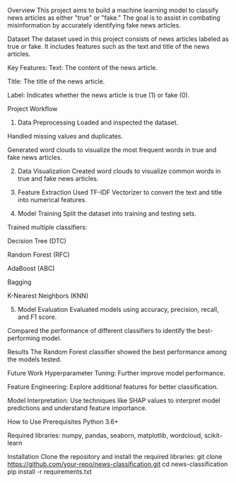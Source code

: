 Overview
This project aims to build a machine learning model to classify news articles as either "true" or "fake." The goal is to assist in combating misinformation by accurately identifying fake news articles.

Dataset
The dataset used in this project consists of news articles labeled as true or fake. It includes features such as the text and title of the news articles.

Key Features:
Text: The content of the news article.

Title: The title of the news article.

Label: Indicates whether the news article is true (1) or fake (0).

Project Workflow
1. Data Preprocessing
Loaded and inspected the dataset.

Handled missing values and duplicates.

Generated word clouds to visualize the most frequent words in true and fake news articles.

2. Data Visualization
Created word clouds to visualize common words in true and fake news articles.

3. Feature Extraction
Used TF-IDF Vectorizer to convert the text and title into numerical features.

4. Model Training
Split the dataset into training and testing sets.

Trained multiple classifiers:

Decision Tree (DTC)

Random Forest (RFC)

AdaBoost (ABC)

Bagging

K-Nearest Neighbors (KNN)

5. Model Evaluation
Evaluated models using accuracy, precision, recall, and F1 score.

Compared the performance of different classifiers to identify the best-performing model.

Results
The Random Forest classifier showed the best performance among the models tested.

Future Work
Hyperparameter Tuning: Further improve model performance.

Feature Engineering: Explore additional features for better classification.

Model Interpretation: Use techniques like SHAP values to interpret model predictions and understand feature importance.

How to Use
Prerequisites
Python 3.6+

Required libraries: numpy, pandas, seaborn, matplotlib, wordcloud, scikit-learn

Installation
Clone the repository and install the required libraries:
git clone https://github.com/your-repo/news-classification.git
cd news-classification
pip install -r requirements.txt
